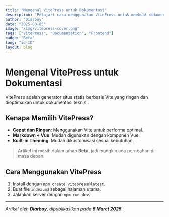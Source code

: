 ```yaml
---
title: "Mengenal VitePress untuk Dokumentasi"
description: "Pelajari cara menggunakan VitePress untuk membuat dokumentasi yang ringan, cepat, dan mudah dikustomisasi."
author: "Diarboy"
date: "2025-03-05"
image: "/img/vitepress-cover.png"
tags: ["VitePress", "Documentation", "Frontend"]
badge: "Beta"
lang: "id-ID"
layout: blog
---
```


# Mengenal VitePress untuk Dokumentasi  

VitePress adalah generator situs statis berbasis Vite yang ringan dan dioptimalkan untuk dokumentasi teknis.  

## Kenapa Memilih VitePress?
- **Cepat dan Ringan**: Menggunakan Vite untuk performa optimal.  
- **Markdown + Vue**: Mudah digunakan dengan komponen Vue.  
- **Built-in Theming**: Mudah dikustomisasi sesuai kebutuhan.  

> Artikel ini masih dalam tahap **Beta**, jadi mungkin ada perubahan di masa depan.

## Cara Menggunakan VitePress
1. Install dengan `npm create vitepress@latest`.
2. Buat file `index.md` sebagai halaman utama.
3. Jalankan server dengan `npm run dev`.

---

_Artikel oleh **Diarboy**, dipublikasikan pada **5 Maret 2025**._
